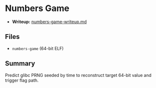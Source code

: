 # Numbers Game

- **Writeup:** [numbers-game-writeup.md](numbers-game-writeup.md)

## Files

- `numbers-game` (64-bit ELF)

## Summary

Predict glibc PRNG seeded by time to reconstruct target 64-bit value and trigger flag path.
